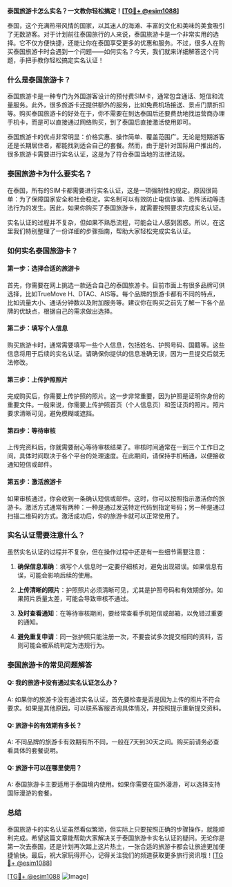 **泰国旅游卡怎么实名？一文教你轻松搞定！[[TG💪+ @esim1088](https://t.me/s/esim1088)]**

泰国，这个充满热带风情的国家，以其迷人的海滩、丰富的文化和美味的美食吸引了无数游客。对于计划前往泰国旅行的人来说，泰国旅游卡是一个非常实用的选择。它不仅方便快捷，还能让你在泰国享受更多的优惠和服务。不过，很多人在购买泰国旅游卡时会遇到一个问题——如何实名？今天，我们就来详细解答这个问题，手把手教你轻松搞定实名认证！

### 什么是泰国旅游卡？

泰国旅游卡是一种专门为外国游客设计的预付费SIM卡，通常包含通话、短信和流量服务。此外，很多旅游卡还提供额外的服务，比如免费机场接送、景点门票折扣等。购买泰国旅游卡的好处在于，你不需要在到达泰国后还要费劲地找运营商办理手机卡，而是可以直接通过网络购买，到了泰国后直接激活使用即可。

泰国旅游卡的优点非常明显：价格实惠、操作简单、覆盖范围广。无论是短期游客还是长期居住者，都能找到适合自己的套餐。然而，由于是针对国际用户推出的，很多旅游卡需要进行实名认证，这是为了符合泰国当地的法律法规。

### 泰国旅游卡为什么要实名？

在泰国，所有的SIM卡都需要进行实名认证，这是一项强制性的规定。原因很简单：为了保障国家安全和社会稳定。实名制可以有效防止电信诈骗、恐怖活动等违法行为的发生。因此，如果你购买了泰国旅游卡，就需要按照要求完成实名认证。

实名认证的过程并不复杂，但如果不熟悉流程，可能会让人感到困惑。所以，在这里我们特别整理了一份详细的步骤指南，帮助大家轻松完成实名认证。

### 如何实名泰国旅游卡？

#### 第一步：选择合适的旅游卡

首先，你需要在网上挑选一款适合自己的泰国旅游卡。目前市面上有很多品牌可供选择，比如TrueMove H、DTAC、AIS等。每个品牌的旅游卡都有不同的特点，比如流量大小、通话分钟数以及附加服务等。建议你在购买之前先了解一下各个品牌的优缺点，根据自己的需求做出选择。

#### 第二步：填写个人信息

购买旅游卡时，通常需要填写一些个人信息，包括姓名、护照号码、国籍等。这些信息将用于后续的实名认证。请确保你提供的信息准确无误，因为一旦提交后就无法修改。

#### 第三步：上传护照照片

完成购买后，你需要上传护照的照片。这一步非常重要，因为护照是证明你身份的重要文件。一般来说，你需要上传护照首页（个人信息页）和签证页的照片。照片要求清晰可见，避免模糊或遮挡。

#### 第四步：等待审核

上传完资料后，你就需要耐心等待审核结果了。审核时间通常在一到三个工作日之间，具体时间取决于各个平台的处理速度。在此期间，请保持手机畅通，以便接收通知短信或邮件。

#### 第五步：激活旅游卡

如果审核通过，你会收到一条确认短信或邮件。这时，你可以按照指示激活你的旅游卡。激活方式通常有两种：一种是通过发送特定代码到指定号码；另一种是通过扫描二维码的方式。激活成功后，你的旅游卡就可以正常使用了。

### 实名认证需要注意什么？

虽然实名认证的过程并不复杂，但在操作过程中还是有一些细节需要注意：

1. **确保信息准确**：填写个人信息时一定要仔细核对，避免出现错误。如果信息有误，可能会影响后续的使用。
   
2. **上传清晰的照片**：护照照片必须清晰可见，尤其是护照号码和有效期部分。如果照片质量太差，可能会导致审核不通过。

3. **及时查看通知**：在等待审核期间，要经常查看手机短信或邮箱，以免错过重要的通知。

4. **避免重复申请**：同一张护照只能注册一次，不要尝试多次提交相同的资料，否则可能会被系统判定为违规行为。

### 泰国旅游卡的常见问题解答

#### Q: 我的旅游卡没有通过实名认证怎么办？

A: 如果你的旅游卡没有通过实名认证，首先要检查是否是因为上传的照片不符合要求。如果是其他原因，可以联系客服咨询具体情况，并按照提示重新提交资料。

#### Q: 旅游卡的有效期有多长？

A: 不同品牌的旅游卡有效期有所不同，一般在7天到30天之间。购买前请务必查看具体的套餐说明。

#### Q: 旅游卡可以在哪里使用？

A: 泰国旅游卡主要适用于泰国境内使用。如果你需要在国外漫游，可以选择支持国际漫游的套餐。

### 总结

泰国旅游卡的实名认证虽然看似繁琐，但实际上只要按照正确的步骤操作，就能顺利完成。希望这篇文章能帮助大家解决关于泰国旅游卡实名认证的疑问。无论你是第一次去泰国，还是计划再次踏上这片热土，一张合适的旅游卡都会让旅途更加便捷愉快。最后，祝大家玩得开心，记得关注我们的频道获取更多旅行资讯哦！[[TG💪+ @esim1088](https://t.me/s/esim1088)]

[[TG💪+ @esim1088](https://t.me/s/esim1088) ![Image](https://i.postimg.cc/4NQfJmqS/Snipaste-2025-05-13-00-14-12.png)]